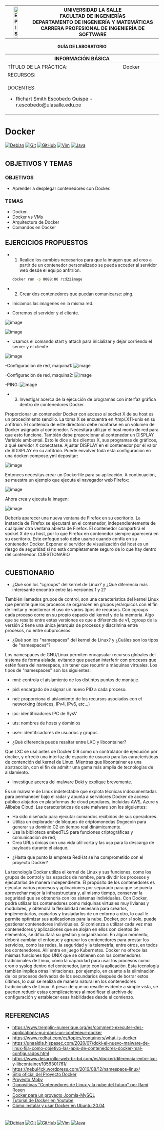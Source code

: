 # <div align="center">
<table>
    <theader>
        <tr>
            <th><img src="https://github.com/rescobedoulasalle/git_github/blob/main/ulasalle.png?raw=true" alt="EPIS" style="width:50%; height:auto"/></th>
            <th>
                <span style="font-weight:bold;">UNIVERSIDAD LA SALLE</span><br />
                <span style="font-weight:bold;">FACULTAD DE INGENIERÍAS</span><br />
                <span style="font-weight:bold;">DEPARTAMENTO DE INGENIERÍA Y MATEMÁTICAS</span><br />
                <span style="font-weight:bold;">CARRERA PROFESIONAL DE INGENIERÍA DE SOFTWARE</span>
            </th>            
        </tr>
    </theader>
    
</table>
</div>

<div align="center">
<span style="font-weight:bold;">GUÍA DE LABORATORIO</span><br />
</div>

<table>
    <theader>
        <tr><th colspan="2">INFORMACIÓN BÁSICA</th></tr>
    </theader>
<tbody>

<tr><td>TÍTULO DE LA PRÁCTICA:</td><td>Docker</td></tr>
<tr><td colspan="2">RECURSOS:
    <ul>
    </ul>
</td>
</<tr>
<tr><td colspan="2">DOCENTES:
    <ul>
        <li>Richart Smith Escobedo Quispe  - r.escobedo@ulasalle.edu.pe</li>
    </ul>
</td>
</<tr>
</tdbody>
</table>

# Docker


[![Debian][Debian]][debian-site]
[![Git][Git]][git-site]
[![GitHub][GitHub]][github-site]
[![Vim][Vim]][vim-site]
[![Java][Java]][java-site]

#

## OBJETIVOS Y TEMAS

### OBJETIVOS
- Aprender a desplegar contenedores con Docker.

### TEMAS
- Docker.
- Docker vs VMs
- Arquitectura de Docker
- Comandos en Docker

## EJERCICIOS PROPUESTOS

-   1. Realice los cambios necesarios para que la imagen que ud creo a partir de un contenedor personalizado se pueda acceder al servidor web desde el equipo anfitríon.
    ```sh
    docker run -p 8088:80 rcd22image
    ```
-   2. Crear dos contenedores que puedan comunicarse: ping.

- Iniciamos las imagenes en la misma red.
- Corremos el servidor y el cliente.

![image](https://user-images.githubusercontent.com/79063417/168501033-19bb6798-cc8b-4dbe-934d-6536712e39ab.png)

![image](https://user-images.githubusercontent.com/79063417/168504561-efdb426d-56d7-4244-9172-1c95e7684de1.png)

- Usamos el comando start y attach para inicializar y dejar corriendo el server y el cliente

![image](https://user-images.githubusercontent.com/79063417/168508805-a9bc9afa-df7e-4c6d-befb-7676f40fb0a4.png)

-Configuración de red, maquina1: 
![image](https://user-images.githubusercontent.com/79063417/169671565-908eaa98-c3f7-4500-99bd-5279b8b4f313.png)

-Configuración de red, maquina2: 
![image](https://user-images.githubusercontent.com/79063417/169671571-6bff0ffb-16fe-48d5-8577-a9b6ca42ebf1.png)

-PING:
![image](https://user-images.githubusercontent.com/79063417/169671759-54e6a539-1ddf-4bab-bf2c-eaf07f3b2f46.png)

-   3. Investigar acerca de la ejecución de programas con interfaz gráfica dentro de contenedores Docker.

Proporcionar un contenedor Docker con acceso al socket X de su host es un procedimiento sencillo. La toma X se
encuentra en /tmp/.X11-unix en su anfitrión. El contenido de este directorio debe montarse en un volumen de Docker
asignado al contenedor. Necesitará utilizar el host modo de red para que esto funcione.
También debe proporcionar al contenedor un DISPLAY Variable ambiental. Esto le dice a los clientes X, sus programas de
gráficos, a qué servidor X conectarse. Ajustar DISPLAY en el contenedor por el valor de $DISPLAY en su anfitrión.
Puede envolver toda esta configuración en una docker-compose.yml depositar:

![image](https://user-images.githubusercontent.com/79063417/169719112-5b233601-fd6f-4f9c-833d-32e090f5b803.png)

Entonces necesitas crear un Dockerfile para su aplicación. A continuación, se muestra un ejemplo que ejecuta el
navegador web Firefox:

![image](https://user-images.githubusercontent.com/79063417/169719498-d82d9350-e70b-408c-85ab-ac0c028f6f51.png)

Ahora crea y ejecuta la imagen:

![image](https://user-images.githubusercontent.com/79063417/169719507-9e255523-1760-4838-87a9-79d2ae63d5cb.png)

Debería aparecer una nueva ventana de Firefox en su escritorio. La instancia de Firefox se ejecutará en el contenedor,
independientemente de cualquier otra ventana abierta de Firefox. El contenedor compartirá el socket X de su host, por lo
que Firefox en contenedor siempre aparecerá en su escritorio.
Este enfoque solo debe usarse cuando confía en su contenedor Docker. Exponer el servidor de visualización del host es un
riesgo de seguridad si no está completamente seguro de lo que hay dentro del contenedor.
CUESTIONARIO

#

## CUESTIONARIO

- ¿Qué son los "cgroups" del kernel de Linux? y ¿Qué diferencia más interesante encontró entre las versiones 1 y 2?

También llamados grupos de control, son una característica del kernel Linux que permite que los procesos se organicen en
grupos jerárquicos con el fin de limitar y monitorear el uso de varios tipos de recursos. Con cgroups cada proceso corre
en su propio espacio del kernel y de la memoria.
Algo que se resalta entre estas versiones es que a diferencia de v1, cgroup de la versión 2 tiene una única jerarquía de procesos y 
discrimina entre procesos, no entre subprocesos.

- ¿Qué son los "namespaces" del kernel de Linux? y ¿Cuáles son los tipos de "namespaces"?

Los namespaces de GNU/Linux permiten encapsular recursos globales del sistema de forma aislada, evitando que puedan
interferir con procesos que estén fuera del namespace, sin tener que recurrir a máquinas virtuales. Los tipos de
"namespaces" son los siguientes:
- mnt: controla el aislamiento de los distintos puntos de montaje.
- pid: encargado de asignar un nuevo PID a cada proceso.
- net: proporciona el aislamiento de los recursos asociados con el networking (devices, IPv4, IPv6, etc…)
- ipc: identificadores IPC de SysV
- uts: nombres de hosts y dominios
- user: identificadores de usuarios y grupos.


- ¿Qué diferencia puede resaltar entre LXC y libcontainer?

Que LXC se usó antes de Docker 0.9 como un controlador de ejecución por docker, y ofreció una interfaz de espacio de
usuario para las características de contención del kernel de Linux. Mientras que libcontainer es una abstracción, con el fin
de admitir una gama más amplia de tecnologías de aislamiento.

- Investigue acerca del malware Doki y explique brevemente.

Es un malware de Linux indetectable que explota técnicas indocumentadas para permanecer bajo el radar y apunta a
servidores Docker de acceso público alojados en plataformas de cloud populares, incluidas AWS, Azure y Alibaba Cloud.
Las caracteristicas de este malware son los siguientes:
* Ha sido diseñado para ejecutar comandos recibidos de sus operadores.
* Utiliza un explorador de bloques de criptomonedas Dogecoin para generar su dominio C2 en tiempo real
dinámicamente.
* Usa la biblioteca embedTLS para funciones criptográficas y comunicación de red,
* Crea URLs únicas con una vida útil corta y las usa para la descarga de payloads durante el ataque.

- ¿Hasta que punto la empresa RedHat se ha comprometido con el proyecto Docker?

La tecnología Docker utiliza el kernel de Linux y sus funciones, como los grupos de control y los espacios de nombre, para
dividir los procesos y ejecutarlos de manera independiente. El propósito de los contenedores es ejecutar varios procesos y
aplicaciones por separado para que se pueda aprovechar mejor la infraestructura y, al mismo tiempo, conservar la
seguridad que se obtendría con los sistemas individuales. Con Docker, podrá utilizar los contenedores como máquinas
virtuales muy livianas y modulares, y obtendrá la flexibilidad necesaria para crearlos, implementarlos, copiarlos y
trasladarlos de un entorno a otro, lo cual le permite optimizar sus aplicaciones para la nube.
Docker, por sí solo, puede gestionar contenedores individuales. Si comienza a utilizar cada vez más contenedores y
aplicaciones que se alojan en ellos con cientos de elementos, se dificultará su gestión y organización. En algún momento,
deberá cambiar el enfoque y agrupar los contenedores para prestar los servicios, como las redes, la seguridad y la
telemetría, entre otros, en todos los contenedores. Allí entra en juego Kubernetes. Docker no ofrece las mismas funciones
tipo UNIX que se obtienen con los contenedores tradicionales de Linux, como la capacidad para usar los procesos como
cron o syslog dentro del contenedor, junto con la aplicación. Esta tecnología también implica otras limitaciones, por
ejemplo, en cuanto a la eliminación de los procesos derivados de los secundarios después de borrar estos últimos, lo cual
se realiza de manera natural en los contenedores tradicionales de Linux. A pesar de que no resulte evidente a simple vista,
se pueden reducir estas complicaciones al modificar el archivo de configuración y establecer esas habilidades desde el
comienzo.

#

## REFERENCIAS
- https://www.tremplin-numerique.org/es/comment-executer-des-applications-gui-dans-un-conteneur-docker
- https://www.redhat.com/es/topics/containers/what-is-docker
- https://unaaldia.hispasec.com/2020/07/doki-el-nuevo-malware-de-linux-fija-como-objetivo-las-apis-de-contenedores-docker-mal-configurados.html
- https://www.desarrollo-web-br-bd.com/es/docker/diferencia-entre-lxc-y-libcontainer/1056301761/
- https://nebul4ck.wordpress.com/2016/08/12/namespace-linux/
-   [Sitio oficial del Proyecto Docker][Docker-site]
-   [Proyecto Moby][Moby-Github]
-   [Diapositivas "Contenedores de Linux y la nube del futuro" por Rami Rosen][Containers-PDF]
-   [Docker para un proyecto Joomla-MySQL][Joomla-MySQL]
-   [Tutorial de Docker en Youtube][Docker-Tutorial-Youtube]
-   [Cómo instalar y usar Docker en Ubuntu 20.04][Cómo instalar y usar Docker en Ubuntu 20.04]

#

[license]: https://img.shields.io/github/license/rescobedoulasalle/git_github?label=rescobedoulasalle
[license-file]: https://github.com/rescobedoulasalle/git_github/blob/main/LICENSE

[downloads]: https://img.shields.io/github/downloads/rescobedoulasalle/git_github/total?label=Downloads
[releases]: https://github.com/rescobedoulasalle/git_github/releases/

[last-commit]: https://img.shields.io/github/last-commit/rescobedoulasalle/git_github?label=Last%20Commit

[Debian]: https://img.shields.io/badge/Debian-D70A53?style=for-the-badge&logo=debian&logoColor=white
[debian-site]: https://www.debian.org/index.es.html

[Git]: https://img.shields.io/badge/git-%23F05033.svg?style=for-the-badge&logo=git&logoColor=white
[git-site]: https://git-scm.com/

[GitHub]: https://img.shields.io/badge/github-%23121011.svg?style=for-the-badge&logo=github&logoColor=white
[github-site]: https://github.com/

[Vim]: https://img.shields.io/badge/VIM-%2311AB00.svg?style=for-the-badge&logo=vim&logoColor=white
[vim-site]: https://www.vim.org/

[Java]: https://img.shields.io/badge/java-%23ED8B00.svg?style=for-the-badge&logo=java&logoColor=white
[java-site]: https://docs.oracle.com/javase/tutorial/

[Docker-site]: https://www.docker.com/
[Moby-Github]: https://github.com/moby/moby
[Containers-PDF]: http://www.haifux.org/lectures/320/netLec8_final.pdf
[Joomla-MySQL]: https://dondocker.com/orquestando-contenedores-docker-para-tener-un-joomla-y-un-mysql-en-diferentes-hosts/
[Docker-Tutorial-Youtube]: https://www.youtube.com/watch?v=VeiUjkiqo9E#t=60

[Docker: A 'Shipping Container' for Linux Code]: https://web.archive.org/web/20130808043357/http://www.linux.com/news/enterprise/cloud-computing/731454-docker-a-shipping-container-for-linux-code/
[Tutorial de Docker: instalar y gestionar la plataforma de contenedores]: https://www.ionos.es/digitalguide/servidores/configuracion/tutorial-docker-instalacion-y-primeros-pasos/

[Docker-Hub]: https://hub.docker.com/

[Cómo instalar y usar Docker en Ubuntu 20.04]:https://www.digitalocean.com/community/tutorials/how-to-install-and-use-docker-on-ubuntu-20-04-es


[![Debian][Debian]][debian-site]
[![Git][Git]][git-site]
[![GitHub][GitHub]][github-site]
[![Vim][Vim]][vim-site]
[![Java][Java]][java-site]

